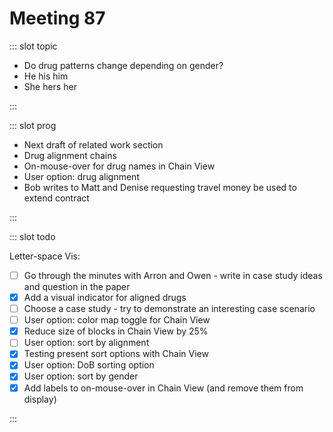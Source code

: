 # Meeting 87

<Meeting index="87" members="Bob, Elif, Mohammed, Wang" date="15 Sep 2020 11:00" nextDate="22 Sep 2020 11:00">

::: slot topic

- Do drug patterns change depending on gender?
- He his him
- She hers her

:::

::: slot prog

- Next draft of related work section
- Drug alignment chains
- On-mouse-over for drug names in Chain View
- User option: drug alignment
- Bob writes to Matt and Denise requesting travel money be used to extend contract

:::

::: slot todo

Letter-space Vis:

- [ ] Go through the minutes with Arron and Owen - write in case study ideas and question in the paper
- [x] Add a visual indicator for aligned drugs
- [ ] Choose a case study - try to demonstrate an interesting case scenario
- [ ] User option: color map toggle for Chain View
- [x] Reduce size of blocks in Chain View by 25%
- [ ] User option: sort by alignment
- [x] Testing present sort options with Chain View
- [x] User option: DoB sorting option
- [x] User option: sort by gender
- [x] Add labels to on-mouse-over in Chain View (and remove them from display)

:::

</Meeting>
